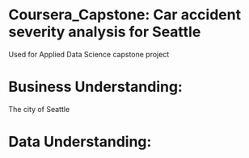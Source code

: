 # Coursera_Capstone: Car accident severity analysis for Seattle

Used for Applied Data Science capstone project

# Business Understanding:

The city of Seattle

# Data Understanding:
